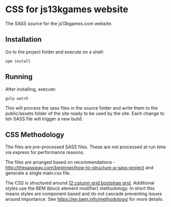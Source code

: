 # CSS for js13kgames website

The SASS source for the js13kgames.com website.

## Installation

Go to the project folder and execute on a shell:

```
npm install
```

## Running

After installing, execute:

```
gulp watch
```

This will process the sass files in the source folder and write them to the public/assets folder of the site ready to be used by the site. Each change to teh SASS file will trigger a new build.

## CSS Methodology 

The files are pre-processed SASS files. These are not processed at run time via express for performance reasons.

The files are arranged based on recommendations - http://thesassway.com/beginner/how-to-structure-a-sass-project and generate a single main.css file.

The CSS is structured around [12 column grid bootstrap grid](https://getbootstrap.com/examples/grid/). Additional styles use the BEM (block element modifier) methodology. In short this means styles are component based and do not cascade preventing issues around importance.
See https://en.bem.info/methodology/ for more details.
